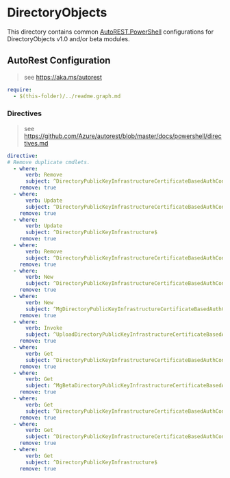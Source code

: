 # DirectoryObjects

This directory contains common [AutoREST.PowerShell](https://github.com/Azure/autorest.powershell) configurations for DirectoryObjects v1.0 and/or beta modules.

## AutoRest Configuration

> see <https://aka.ms/autorest>

``` yaml
require:
  - $(this-folder)/../readme.graph.md
```

### Directives

> see https://github.com/Azure/autorest/blob/master/docs/powershell/directives.md

``` yaml
directive:
# Remove duplicate cmdlets.
  - where:
      verb: Remove
      subject: ^DirectoryPublicKeyInfrastructureCertificateBasedAuthConfigurationCertificateAuthority$
    remove: true
  - where:
      verb: Update
      subject: ^DirectoryPublicKeyInfrastructureCertificateBasedAuthConfiguration$
    remove: true
  - where:
      verb: Update
      subject: ^DirectoryPublicKeyInfrastructure$
    remove: true
  - where:
      verb: Remove
      subject: ^DirectoryPublicKeyInfrastructureCertificateBasedAuthConfigurationCertificateAuthority$
    remove: true
  - where:
      verb: New
      subject: ^DirectoryPublicKeyInfrastructureCertificateBasedAuthConfigurationCertificateAuthority$
    remove: true
  - where:
      verb: New
      subject: ^MgDirectoryPublicKeyInfrastructureCertificateBasedAuthConfiguration$
    remove: true
  - where:
      verb: Invoke
      subject: ^UploadDirectoryPublicKeyInfrastructureCertificateBasedAuthConfiguration$
    remove: true
  - where:
      verb: Get
      subject: ^DirectoryPublicKeyInfrastructureCertificateBasedAuthConfigurationCount$
    remove: true
  - where:
      verb: Get
      subject: ^MgBetaDirectoryPublicKeyInfrastructureCertificateBasedAuthConfigurationCertificateAuthorityCount$
    remove: true
  - where:
      verb: Get
      subject: ^DirectoryPublicKeyInfrastructureCertificateBasedAuthConfigurationCertificateAuthority$
    remove: true
  - where:
      verb: Get
      subject: ^DirectoryPublicKeyInfrastructureCertificateBasedAuthConfiguration$
    remove: true
  - where:
      verb: Get
      subject: ^DirectoryPublicKeyInfrastructure$
    remove: true
```
